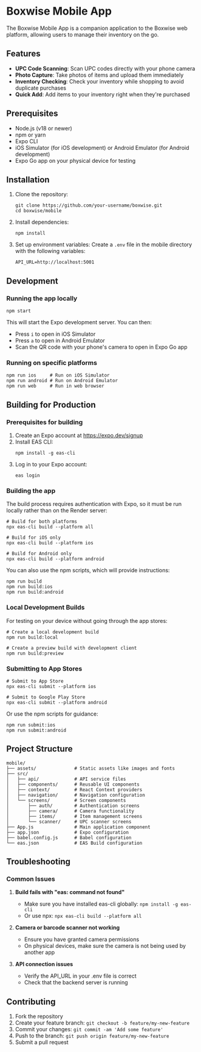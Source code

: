 # Boxwise Mobile App

The Boxwise Mobile App is a companion application to the Boxwise web platform, allowing users to manage their inventory on the go.

## Features

- **UPC Code Scanning**: Scan UPC codes directly with your phone camera
- **Photo Capture**: Take photos of items and upload them immediately
- **Inventory Checking**: Check your inventory while shopping to avoid duplicate purchases
- **Quick Add**: Add items to your inventory right when they're purchased

## Prerequisites

- Node.js (v18 or newer)
- npm or yarn
- Expo CLI
- iOS Simulator (for iOS development) or Android Emulator (for Android development)
- Expo Go app on your physical device for testing

## Installation

1. Clone the repository:
   ```
   git clone https://github.com/your-username/boxwise.git
   cd boxwise/mobile
   ```

2. Install dependencies:
   ```
   npm install
   ```

3. Set up environment variables:
   Create a `.env` file in the mobile directory with the following variables:
   ```
   API_URL=http://localhost:5001
   ```

## Development

### Running the app locally

```
npm start
```

This will start the Expo development server. You can then:
- Press `i` to open in iOS Simulator
- Press `a` to open in Android Emulator
- Scan the QR code with your phone's camera to open in Expo Go app

### Running on specific platforms

```
npm run ios     # Run on iOS Simulator
npm run android # Run on Android Emulator
npm run web     # Run in web browser
```

## Building for Production

### Prerequisites for building

1. Create an Expo account at https://expo.dev/signup
2. Install EAS CLI:
   ```
   npm install -g eas-cli
   ```
3. Log in to your Expo account:
   ```
   eas login
   ```

### Building the app

The build process requires authentication with Expo, so it must be run locally rather than on the Render server:

```
# Build for both platforms
npx eas-cli build --platform all

# Build for iOS only
npx eas-cli build --platform ios

# Build for Android only
npx eas-cli build --platform android
```

You can also use the npm scripts, which will provide instructions:

```
npm run build
npm run build:ios
npm run build:android
```

### Local Development Builds

For testing on your device without going through the app stores:

```
# Create a local development build
npm run build:local

# Create a preview build with development client
npm run build:preview
```

### Submitting to App Stores

```
# Submit to App Store
npx eas-cli submit --platform ios

# Submit to Google Play Store
npx eas-cli submit --platform android
```

Or use the npm scripts for guidance:

```
npm run submit:ios
npm run submit:android
```

## Project Structure

```
mobile/
├── assets/              # Static assets like images and fonts
├── src/
│   ├── api/             # API service files
│   ├── components/      # Reusable UI components
│   ├── context/         # React Context providers
│   ├── navigation/      # Navigation configuration
│   └── screens/         # Screen components
│       ├── auth/        # Authentication screens
│       ├── camera/      # Camera functionality
│       ├── items/       # Item management screens
│       └── scanner/     # UPC scanner screens
├── App.js               # Main application component
├── app.json             # Expo configuration
├── babel.config.js      # Babel configuration
└── eas.json             # EAS Build configuration
```

## Troubleshooting

### Common Issues

1. **Build fails with "eas: command not found"**
   - Make sure you have installed eas-cli globally: `npm install -g eas-cli`
   - Or use npx: `npx eas-cli build --platform all`

2. **Camera or barcode scanner not working**
   - Ensure you have granted camera permissions
   - On physical devices, make sure the camera is not being used by another app

3. **API connection issues**
   - Verify the API_URL in your .env file is correct
   - Check that the backend server is running

## Contributing

1. Fork the repository
2. Create your feature branch: `git checkout -b feature/my-new-feature`
3. Commit your changes: `git commit -am 'Add some feature'`
4. Push to the branch: `git push origin feature/my-new-feature`
5. Submit a pull request
